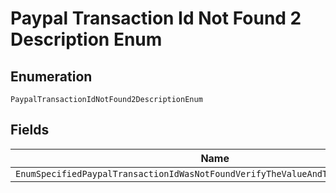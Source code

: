 
# Paypal Transaction Id Not Found 2 Description Enum

## Enumeration

`PaypalTransactionIdNotFound2DescriptionEnum`

## Fields

| Name |
|  --- |
| `EnumSpecifiedPaypalTransactionIdWasNotFoundVerifyTheValueAndTryTheRequestAgain` |

